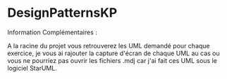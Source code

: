 # DesignPatternsKP

Information Complémentaires : 

A la racine du projet vous retrouverez les UML demandé pour chaque exercice, je vous ai rajouter la capture d'écran de chaque UML au cas ou vous ne pourriez pas
ouvrir les fichiers .mdj car j'ai fait ces UML sous le logiciel StarUML.
